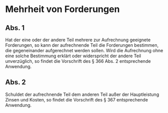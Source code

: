 # Mehrheit von Forderungen



## Abs. 1

 Hat der eine oder der andere Teil mehrere zur Aufrechnung geeignete Forderungen, so kann der aufrechnende Teil die Forderungen bestimmen, die gegeneinander aufgerechnet werden sollen. Wird die Aufrechnung ohne eine solche Bestimmung erklärt oder widerspricht der andere Teil unverzüglich, so findet die Vorschrift des § 366 Abs. 2 entsprechende Anwendung.

## Abs. 2

 Schuldet der aufrechnende Teil dem anderen Teil außer der Hauptleistung Zinsen und Kosten, so findet die Vorschrift des § 367 entsprechende Anwendung. 

